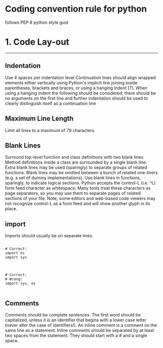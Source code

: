 Coding convention rule for python
==================================
follows PEP 8 python style guid

# 1. Code Lay-out
----------------
## Indentation
Use 4 spaces per indentation level
Continuation lines should align wrapped elements either vertically using Python's implicit line joining inside parentheses, brackets and braces, or using a hanging indent [7]. When using a hanging indent the following should be considered; there should be no arguments on the first line and further indentation should be used to clearly distinguish itself as a continuation line

## Maximum Line Length
Limit all lines to a maximum of 79 characters.

## Blank Lines
Surround top-level function and class definitions with two blank lines.
Method definitions inside a class are surrounded by a single blank line.
Extra blank lines may be used (sparingly) to separate groups of related functions. Blank lines may be omitted between a bunch of related one-liners (e.g. a set of dummy implementations).
Use blank lines in functions, sparingly, to indicate logical sections.
Python accepts the control-L (i.e. ^L) form feed character as whitespace; Many tools treat these characters as page separators, so you may use them to separate pages of related sections of your file. Note, some editors and web-based code viewers may not recognize control-L as a form feed and will show another glyph in its place.

## import
Imports should usually be on separate lines.
<pre>
<code>
# Correct:
import os
import sys
</code>
</pre>
<pre>
<code>
# Correct:
# Wrong:
import sys, os
</code>
</pre>

## Comments
Comments should be complete sentences. The first word should be capitalized, unless it is an identifier that begins with a lower case letter (never alter the case of identifiers!).
An inline comment is a comment on the same line as a statement. Inline comments should be separated by at least two spaces from the statement. They should start with a # and a single space.
